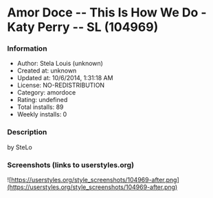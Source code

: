# Amor Doce -- This Is How We Do - Katy Perry -- SL (104969)

### Information
- Author: Stela Louis (unknown)
- Created at: unknown
- Updated at: 10/6/2014, 1:31:18 AM
- License: NO-REDISTRIBUTION
- Category: amordoce
- Rating: undefined
- Total installs: 89
- Weekly installs: 0


### Description
by SteLo


### Screenshots (links to userstyles.org)
![https://userstyles.org/style_screenshots/104969-after.png](https://userstyles.org/style_screenshots/104969-after.png)


